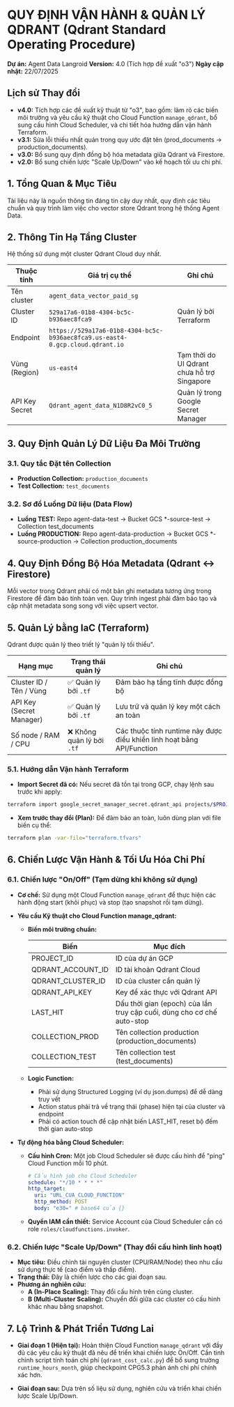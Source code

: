 # QUY ĐỊNH VẬN HÀNH & QUẢN LÝ QDRANT (Qdrant Standard Operating Procedure)

**Dự án:** Agent Data Langroid
**Version:** 4.0 (Tích hợp đề xuất "o3")
**Ngày cập nhật:** 22/07/2025

## Lịch sử Thay đổi

- **v4.0:** Tích hợp các đề xuất kỹ thuật từ "o3", bao gồm: làm rõ các biến môi trường và yêu cầu kỹ thuật cho Cloud Function `manage_qdrant`, bổ sung cấu hình Cloud Scheduler, và chi tiết hóa hướng dẫn vận hành Terraform.
- **v3.1:** Sửa lỗi thiếu nhất quán trong quy ước đặt tên (prod_documents → production_documents).
- **v3.0:** Bổ sung quy định đồng bộ hóa metadata giữa Qdrant và Firestore.
- **v2.0:** Bổ sung chiến lược "Scale Up/Down" vào kế hoạch tối ưu chi phí.

## 1. Tổng Quan & Mục Tiêu

Tài liệu này là nguồn thông tin đáng tin cậy duy nhất, quy định các tiêu chuẩn và quy trình làm việc cho vector store Qdrant trong hệ thống Agent Data.

## 2. Thông Tin Hạ Tầng Cluster

Hệ thống sử dụng một cluster Qdrant Cloud duy nhất.

| Thuộc tính | Giá trị cụ thể | Ghi chú |
|------------|----------------|---------|
| Tên cluster | `agent_data_vector_paid_sg` | |
| Cluster ID | `529a17a6-01b8-4304-bc5c-b936aec8fca9` | Quản lý bởi Terraform |
| Endpoint | `https://529a17a6-01b8-4304-bc5c-b936aec8fca9.us-east4-0.gcp.cloud.qdrant.io` | |
| Vùng (Region) | `us-east4` | Tạm thời do UI Qdrant chưa hỗ trợ Singapore |
| API Key Secret | `Qdrant_agent_data_N1D8R2vC0_5` | Quản lý trong Google Secret Manager |

## 3. Quy Định Quản Lý Dữ Liệu Đa Môi Trường

### 3.1. Quy tắc Đặt tên Collection

- **Production Collection:** `production_documents`
- **Test Collection:** `test_documents`

### 3.2. Sơ đồ Luồng Dữ liệu (Data Flow)

- **Luồng TEST:** Repo agent-data-test → Bucket GCS *-source-test → Collection test_documents
- **Luồng PRODUCTION:** Repo agent-data-production → Bucket GCS *-source-production → Collection production_documents

## 4. Quy Định Đồng Bộ Hóa Metadata (Qdrant ↔ Firestore)

Mỗi vector trong Qdrant phải có một bản ghi metadata tương ứng trong Firestore để đảm bảo tính toàn vẹn. Quy trình ingest phải đảm bảo tạo và cập nhật metadata song song với việc upsert vector.

## 5. Quản Lý bằng IaC (Terraform)

Qdrant được quản lý theo triết lý "quản lý tối thiểu".

| Hạng mục | Trạng thái quản lý | Ghi chú |
|----------|-------------------|---------|
| Cluster ID / Tên / Vùng | ✅ Quản lý bởi `.tf` | Đảm bảo hạ tầng tĩnh được đồng bộ |
| API Key (Secret Manager) | ✅ Quản lý bởi `.tf` | Lưu trữ và quản lý key một cách an toàn |
| Số node / RAM / CPU | ❌ Không quản lý bởi `.tf` | Các thuộc tính runtime này được điều khiển linh hoạt bằng API/Function |

### 5.1. Hướng dẫn Vận hành Terraform

- **Import Secret đã có:** Nếu secret đã tồn tại trong GCP, chạy lệnh sau trước khi apply:

```bash
terraform import google_secret_manager_secret.qdrant_api projects/$PROJECT_ID/secrets/Qdrant_agent_data_N1D8R2vC0_5
```

- **Xem trước thay đổi (Plan):** Để đảm bảo an toàn, luôn dùng plan với file biến cụ thể:

```bash
terraform plan -var-file="terraform.tfvars"
```

## 6. Chiến Lược Vận Hành & Tối Ưu Hóa Chi Phí

### 6.1. Chiến lược "On/Off" (Tạm dừng khi không sử dụng)

- **Cơ chế:** Sử dụng một Cloud Function `manage_qdrant` để thực hiện các hành động start (khôi phục) và stop (tạo snapshot rồi tạm dừng).

- **Yêu cầu Kỹ thuật cho Cloud Function manage_qdrant:**

  - **Biến môi trường chuẩn:**

    | Biến | Mục đích |
    |------|----------|
    | PROJECT_ID | ID của dự án GCP |
    | QDRANT_ACCOUNT_ID | ID tài khoản Qdrant Cloud |
    | QDRANT_CLUSTER_ID | ID của cluster cần quản lý |
    | QDRANT_API_KEY | Key để xác thực với Qdrant API |
    | LAST_HIT | Dấu thời gian (epoch) của lần truy cập cuối, dùng cho cơ chế auto-stop |
    | COLLECTION_PROD | Tên collection production (production_documents) |
    | COLLECTION_TEST | Tên collection test (test_documents) |

  - **Logic Function:**
    - Phải sử dụng Structured Logging (ví dụ json.dumps) để dễ dàng truy vết
    - Action status phải trả về trạng thái (phase) hiện tại của cluster và endpoint
    - Phải có action touch để cập nhật biến LAST_HIT, reset bộ đếm thời gian auto-stop

- **Tự động hóa bằng Cloud Scheduler:**

  - **Cấu hình Cron:** Một job Cloud Scheduler sẽ được cấu hình để "ping" Cloud Function mỗi 10 phút.

    ```yaml
    # Cấu hình job cho Cloud Scheduler
    schedule: "*/10 * * * *"
    http_target:
      uri: "URL_CUA_CLOUD_FUNCTION"
      http_method: POST
      body: "e30=" # base64 của {}
    ```

  - **Quyền IAM cần thiết:** Service Account của Cloud Scheduler cần có role `roles/cloudfunctions.invoker`.

### 6.2. Chiến lược "Scale Up/Down" (Thay đổi cấu hình linh hoạt)

- **Mục tiêu:** Điều chỉnh tài nguyên cluster (CPU/RAM/Node) theo nhu cầu sử dụng thực tế (cao điểm và thấp điểm).
- **Trạng thái:** Đây là chiến lược cho các giai đoạn sau.
- **Phương án nghiên cứu:**
  - **A (In-Place Scaling):** Thay đổi cấu hình trên cùng cluster.
  - **B (Multi-Cluster Scaling):** Chuyển đổi giữa các cluster có cấu hình khác nhau bằng snapshot.

## 7. Lộ Trình & Phát Triển Tương Lai

- **Giai đoạn 1 (Hiện tại):** Hoàn thiện Cloud Function `manage_qdrant` với đầy đủ các yêu cầu kỹ thuật đã nêu để triển khai chiến lược On/Off. Cần tinh chỉnh script tính toán chi phí (`qdrant_cost_calc.py`) để bổ sung trường `runtime_hours_month`, giúp checkpoint CPG5.3 phản ánh chi phí chính xác hơn.

- **Giai đoạn sau:** Dựa trên số liệu sử dụng, nghiên cứu và triển khai chiến lược Scale Up/Down.
